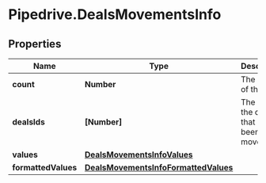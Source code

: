 # Pipedrive.DealsMovementsInfo

## Properties

Name | Type | Description | Notes
------------ | ------------- | ------------- | -------------
**count** | **Number** | The count of the deals | [optional] 
**dealsIds** | **[Number]** | The IDs of the deals that have been moved | [optional] 
**values** | [**DealsMovementsInfoValues**](DealsMovementsInfoValues.md) |  | [optional] 
**formattedValues** | [**DealsMovementsInfoFormattedValues**](DealsMovementsInfoFormattedValues.md) |  | [optional] 


